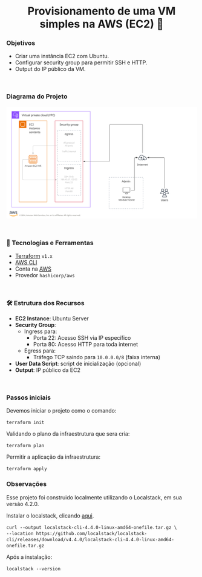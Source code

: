 <h1 align="center">Provisionamento de uma VM simples na AWS (EC2) 👾</h1>

### Objetivos

- Criar uma instância EC2 com Ubuntu.
- Configurar security group para permitir SSH e HTTP.
- Output do IP público da VM.
<br>

### Diagrama do Projeto
  
  <p align="center">
      <img align="center" src="./imgs/diagrama-v1.png" height="auto" width="auto" />
  </p>

<br/>

### 🧰 Tecnologias e Ferramentas

- [Terraform](https://www.terraform.io/) `v1.x`
- [AWS CLI](https://aws.amazon.com/cli/)
- Conta na [AWS](https://aws.amazon.com/)
- Provedor `hashicorp/aws`

<br/>

### 🛠️ Estrutura dos Recursos

- **EC2 Instance**: Ubuntu Server
- **Security Group**:
  - Ingress para:
    - Porta 22: Acesso SSH via IP específico
    - Porta 80: Acesso HTTP para toda internet
  - Egress para:
    - Tráfego TCP saindo para `10.0.0.0/8` (faixa interna)
- **User Data Script**: script de inicialização (opcional)
- **Output**: IP público da EC2

<br/>

### Passos iniciais

Devemos iniciar o projeto como o comando:

    terraform init

Validando o plano da infraestrutura que sera cria:

    terraform plan

Permitir a aplicação da infraestrutura:

    terraform apply


### Observações

Esse projeto foi construido localmente utilizando o Localstack, em sua versão 4.2.0.

Instalar o localstack, clicando [aqui](https://docs.localstack.cloud/getting-started/installation/).

    curl --output localstack-cli-4.4.0-linux-amd64-onefile.tar.gz \
    --location https://github.com/localstack/localstack-cli/releases/download/v4.4.0/localstack-cli-4.4.0-linux-amd64-onefile.tar.gz

Após a instalação:

    localstack --version